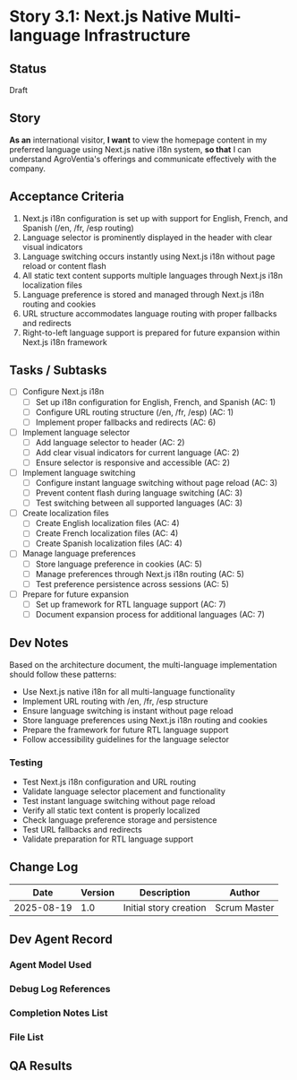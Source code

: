 # Story 3.1: Next.js Native Multi-language Infrastructure

## Status
Draft

## Story
**As an** international visitor,
**I want** to view the homepage content in my preferred language using Next.js native i18n system,
**so that** I can understand AgroVentia's offerings and communicate effectively with the company.

## Acceptance Criteria
1. Next.js i18n configuration is set up with support for English, French, and Spanish (/en, /fr, /esp routing)
2. Language selector is prominently displayed in the header with clear visual indicators
3. Language switching occurs instantly using Next.js i18n without page reload or content flash
4. All static text content supports multiple languages through Next.js i18n localization files
5. Language preference is stored and managed through Next.js i18n routing and cookies
6. URL structure accommodates language routing with proper fallbacks and redirects
7. Right-to-left language support is prepared for future expansion within Next.js i18n framework

## Tasks / Subtasks
- [ ] Configure Next.js i18n
  - [ ] Set up i18n configuration for English, French, and Spanish (AC: 1)
  - [ ] Configure URL routing structure (/en, /fr, /esp) (AC: 1)
  - [ ] Implement proper fallbacks and redirects (AC: 6)
- [ ] Implement language selector
  - [ ] Add language selector to header (AC: 2)
  - [ ] Add clear visual indicators for current language (AC: 2)
  - [ ] Ensure selector is responsive and accessible (AC: 2)
- [ ] Implement language switching
  - [ ] Configure instant language switching without page reload (AC: 3)
  - [ ] Prevent content flash during language switching (AC: 3)
  - [ ] Test switching between all supported languages (AC: 3)
- [ ] Create localization files
  - [ ] Create English localization files (AC: 4)
  - [ ] Create French localization files (AC: 4)
  - [ ] Create Spanish localization files (AC: 4)
- [ ] Manage language preferences
  - [ ] Store language preference in cookies (AC: 5)
  - [ ] Manage preferences through Next.js i18n routing (AC: 5)
  - [ ] Test preference persistence across sessions (AC: 5)
- [ ] Prepare for future expansion
  - [ ] Set up framework for RTL language support (AC: 7)
  - [ ] Document expansion process for additional languages (AC: 7)

## Dev Notes
Based on the architecture document, the multi-language implementation should follow these patterns:
- Use Next.js native i18n for all multi-language functionality
- Implement URL routing with /en, /fr, /esp structure
- Ensure language switching is instant without page reload
- Store language preferences using Next.js i18n routing and cookies
- Prepare the framework for future RTL language support
- Follow accessibility guidelines for the language selector

### Testing
- Test Next.js i18n configuration and URL routing
- Validate language selector placement and functionality
- Test instant language switching without page reload
- Verify all static text content is properly localized
- Check language preference storage and persistence
- Test URL fallbacks and redirects
- Validate preparation for RTL language support

## Change Log
| Date | Version | Description | Author |
|------|---------|-------------|--------|
| 2025-08-19 | 1.0 | Initial story creation | Scrum Master |

## Dev Agent Record

### Agent Model Used

### Debug Log References

### Completion Notes List

### File List

## QA Results